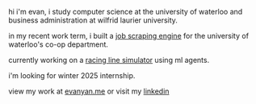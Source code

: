hi i'm evan, i study computer science at the university of waterloo and business administration at wilfrid laurier university.

in my recent work term, i built a <a href="https://www.linkedin.com/feed/update/urn:li:activity:7232846565734789120/">job scraping engine</a> for the university of waterloo's co-op department.

currently working on a <a href="https://github.com/evanyans/racing-line-simulation">racing line simulator</a> using ml agents.

i'm looking for winter 2025 internship.

view my work at <a href="https://evanyan.me/">evanyan.me</a> or visit my <a href="https://www.linkedin.com/in/yanevan/">linkedin</a>

